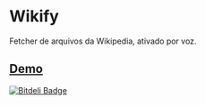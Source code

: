 # Wikify
Fetcher de arquivos da Wikipedia, ativado por voz.

## [Demo](http://morning-dusk-7497.herokuapp.com/)

[![Bitdeli Badge](https://d2weczhvl823v0.cloudfront.net/jorgeguberte/wikify/trend.png)](https://bitdeli.com/free "Bitdeli Badge")

